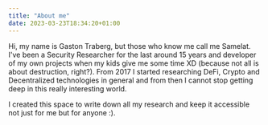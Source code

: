 ```yaml
---
title: "About me"
date: 2023-03-23T18:34:20+01:00
---
```


Hi, my name is Gaston Traberg, but those who know me call me Samelat. I've been a Security Researcher for the last around 15 years and developer of my own projects when my kids give me some time XD (because not all is about destruction, right?).
From 2017 I started researching DeFi, Crypto and Decentralized technologies in general and from then I cannot stop getting deep in this really interesting world.

I created this space to write down all my research and keep it accessible not just for me but for anyone :).